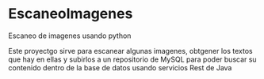 # EscaneoImagenes
Escaneo de imagenes usando python

Este proyectgo sirve para escanear algunas imagenes, obtgener los textos que hay en ellas y subirlos a un repositorio de MySQL para poder buscar su contenido dentro de la base de datos usando servicios Rest de Java
